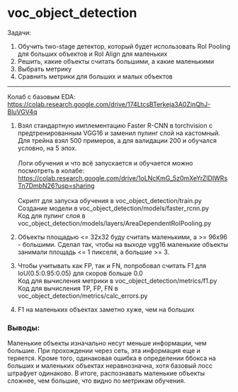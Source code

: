 # voc_object_detection

Задачи:
1) Обучить two-stage детектор, который будет использовать RoI Pooling для больших объектов и RoI Align для маленьких
2) Решить, какие объекты считать большими, а какие маленькими
3) Выбрать метрику
4) Сравнить метрики для больших и малых объектов

---
Колаб с базовым EDA: https://colab.research.google.com/drive/174LtcsBTerkeja3A0ZjnQhJ-BluVGV4q

1) Взял стандартную имплементацию Faster R-CNN в torchvision с предтренированным VGG16 и заменил пулинг слой на кастомный.
   Для трейна взял 500 примеров, а для валидации 200 и обучался условно, на 5 эпох.
   </br>
   </br>Логи обучения и что всё запускается и обучается можно посмотреть в колабе: https://colab.research.google.com/drive/1oLNcKmG_5z0mXeYrZlDIWRsTn7DmbN26?usp=sharing
   </br>
   </br>Скрипт для запуска обучения в voc_object_detection/train.py
   </br>Создание модели в voc_object_detection/models/faster_rcnn.py
   </br>Код для пулинг слоя в voc_object_detection/models/layers/AreaDependentRoIPooling.py
   
2) Объекты площадью <= 32х32 буду считать маленькими, а >= 96х96 - большими. Сделал так, чтобы на выходе vgg16 маленькие объекты занимали площадь <= 1 пикселя, а большие >= 3. 

3) Чтобы учитывать как FP, так и FN, попробовал считать F1 для IoU(0.5:0.95:0.05) для скоров больше 0.0
   </br>Код для вычисления метрики в voc_object_detection/metrics/f1.py
   </br>Код для вычисления TP, FP, FN в voc_object_detection/metrics/calc_errors.py
   
4) F1 на маленьких объектах заметно хуже, чем на больших 
   
### Выводы:
  Маленькие объекты изначально несут меньше информации, чем большие. При прохождении через сеть, эта информация еще и теряется. 
  Кроме того, одинаковая ошибка в определении ббокса на больших и маленьких объектах неравнозначна, хотя базовый лосс штрафует одинаково.
  В итоге, распознавать маленькие объекты сложнее, чем большие, что видно по метрикам обучения.

